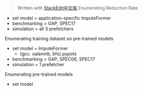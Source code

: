 


> Written with [StackEdit中文版](https://stackedit.cn/).Enumerating Reduction Rate
- set model = application-specific ImputeFormer
- benchmarking = GAP, SPEC17
- simulation = all 3 prefetchers

Enumerating training dataset on pre-trained models
- set model = ImputeFormer
	- {gcc. xalanmb, bfs}.pypots
- benchmarking = GAP, SPEC06, SPEC17
- simulation = 1 prefetcher


Enumerating pre-trained models
- set model
<!--stackedit_data:
eyJoaXN0b3J5IjpbMTk2Mzc5MDY1MSw0NDA5MDU2MTldfQ==
-->